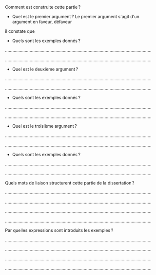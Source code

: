Comment est construite cette partie ? 

 

- Quel est le premier argument ? 
Le premier argument s'agit d'un argument en faveur, défaveur

il constate que
 

- Quels sont les exemples donnés ? 

 

……………………………………………………………………………………………………….. 

 

……………………………………………………………………………………………………….. 

 

- Quel est le deuxième argument ? 

 

……………………………………………………………………………………………………….. 

 

……………………………………………………………………………………………………….. 

 

- Quels sont les exemples donnés ? 

 

……………………………………………………………………………………………………….. 

 

……………………………………………………………………………………………………….. 

 

- Quel est le troisième argument ? 

 

……………………………………………………………………………………………………….. 

 

……………………………………………………………………………………………………….. 

 

- Quels sont les exemples donnés ? 

 

……………………………………………………………………………………………………….. 

 

……………………………………………………………………………………………………….. 

 

 

 

Quels mots de liaison structurent cette partie de la dissertation ? 

 

……………………………………………………………………………………………………….. 

 

……………………………………………………………………………………………………….. 

 

……………………………………………………………………………………………………….. 

 

……………………………………………………………………………………………………….. 

 

 

 

 

Par quelles expressions sont introduits les exemples ?  

 

……………………………………………………………………………………………………….. 

 

……………………………………………………………………………………………………….. 

 

……………………………………………………………………………………………………….. 

 

……………………………………………………………………………………………………….. 

 